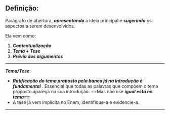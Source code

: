 ## Definição:

Parágrafo de abertura, ***apresentando*** a ideia principal e ***sugerindo*** os aspectos a serem desenvolvidos. 

Ela vem como:
1. ***Contextualização***
2. ***Tema + Tese***
3. ***Prévia dos argumentos***

---

***Tema/Tese***: 
 - ***Ratificação do tema proposto pela banca já na introdução é fundamental*** . Essencial que todas as palavras que compõem o tema proposto apareça na sua introdução. ==Mas não use  ***igual está no tema==***
 - A tese já vem implícita no Enem, identifique-a e evidencie-a. 

---
